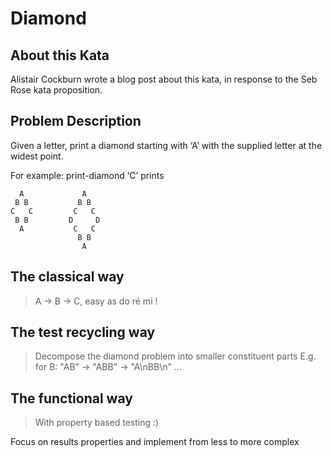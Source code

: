 # Diamond

## About this Kata

Alistair Cockburn wrote a blog post about this kata, in response to the Seb Rose kata proposition.

## Problem Description

Given a letter, print a diamond starting with ‘A’ with the supplied letter at the widest point.

For example: print-diamond ‘C’ prints

```
  A             A
 B B           B B
C   C         C   C
 B B         D     D
  A           C   C
               B B
                A
```

## The classical way

> A -> B -> C, easy as do ré mi !

## The test recycling way

> Decompose the diamond problem into smaller constituent parts
> E.g. for B: "AB" -> "ABB" -> "A\nBB\n" ...

## The functional way

> With property based testing :)

Focus on results properties and implement from less to more complex 

